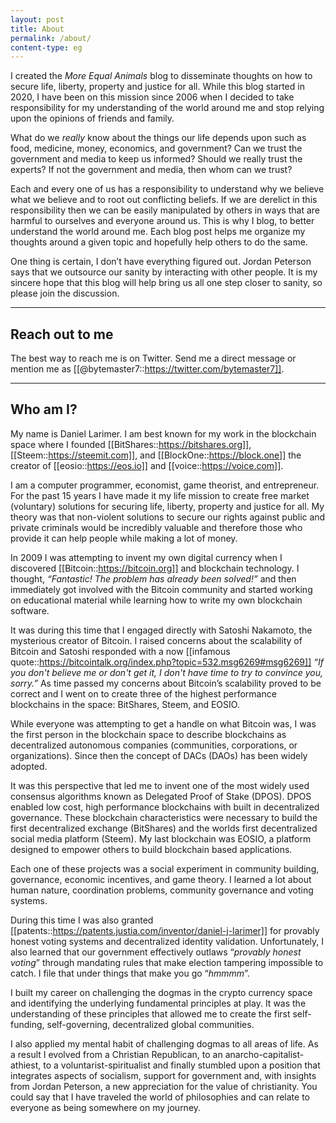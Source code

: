 ```yaml
---
layout: post
title: About
permalink: /about/
content-type: eg
---
```



I created the _More Equal Animals_ blog to disseminate thoughts on how to secure life, liberty, property and justice for all. While this blog started in 2020, I have been on this mission since 2006 when I decided to take responsibility for my understanding of the world around me and stop relying upon the opinions of friends and family.

What do we _really_ know about the things our life depends upon such as food, medicine, money, economics, and government? Can we trust the government and media to keep us informed? Should we really trust the experts? If not the government and media, then whom can we trust?

Each and every one of us has a responsibility to understand why we believe what we believe and to root out conflicting beliefs. If we are derelict in this responsibility then we can be easily manipulated by others in ways that are harmful to ourselves and everyone around us. This is why I blog, to better understand the world around me. Each blog post helps me organize my thoughts around a given topic and hopefully help others to do the same.

One thing is certain, I don’t have everything figured out. Jordan Peterson says that we outsource our sanity by interacting with other people. It is my sincere hope that this blog will help bring us all one step closer to sanity, so please join the discussion.

---

## Reach out to me

The best way to reach me is on Twitter. Send me a direct message or mention me as [[@bytemaster7::https://twitter.com/bytemaster7]].


---

## Who am I?

My name is Daniel Larimer. I am best known for my work in the blockchain space where I founded
[[BitShares::https://bitshares.org]], 
[[Steem::https://steemit.com]], and 
[[BlockOne::https://block.one]] the creator of 
[[eosio::https://eos.io]] and [[voice::https://voice.com]].


I am a computer programmer, economist, game theorist, and entrepreneur. For the past 15 years I have made it my life mission to create free market (voluntary) solutions for securing life, liberty, property and justice for all. My theory was that non-violent solutions to secure our rights against public and private criminals would be incredibly valuable and therefore those who provide it can help people while making a lot of money.

In 2009 I was attempting to invent my own digital currency when I discovered [[Bitcoin::https://bitcoin.org]] and blockchain technology. I thought, _“Fantastic! The problem has already been solved!”_ and then immediately got involved with the Bitcoin community and started working on educational material while learning how to write my own blockchain software.

It was during this time that I engaged directly with Satoshi Nakamoto, 
 the mysterious creator of Bitcoin. I raised concerns about the scalability of Bitcoin and Satoshi 
 responded with a now [[infamous quote::https://bitcointalk.org/index.php?topic=532.msg6269#msg6269]] _“If you don't believe me or don't get it, I don't have time to try to convince you, sorry.”_ As time passed my concerns about Bitcoin’s scalability proved to be correct and I went on to create three of the highest performance blockchains in the space: BitShares, Steem, and EOSIO.

While everyone was attempting to get a handle on what Bitcoin was, I was the first person in the blockchain space to describe blockchains as decentralized autonomous companies (communities, corporations, or organizations). Since then the concept of DACs (DAOs) has been widely adopted.

It was this perspective that led me to invent one of the most widely used consensus algorithms known as Delegated Proof of Stake (DPOS).  DPOS enabled low cost, high performance blockchains with built in decentralized governance. These blockchain characteristics were necessary to build the first decentralized exchange (BitShares) and the worlds first decentralized social media platform (Steem). My last blockchain was EOSIO, a platform designed to empower others to build blockchain based applications.

Each one of these projects was a social experiment in community building, governance, economic incentives, and game theory. I learned a lot about human nature, coordination problems, community governance and voting systems.

During this time I was also granted [[patents::https://patents.justia.com/inventor/daniel-j-larimer]] for provably honest voting systems and decentralized identity validation. Unfortunately, I also learned that our government effectively outlaws “_provably honest voting_” through mandating rules that make election tampering impossible to catch. I file that under things that make you go “_hmmmm_”.



I built my career on challenging the dogmas in the crypto currency space and identifying the underlying fundamental principles at play. It was the understanding of these principles that allowed me to create the first self-funding, self-governing, decentralized global communities.

I also applied my mental habit of challenging dogmas to all areas of life. As a result I evolved from a Christian Republican, to an anarcho-capitalist-athiest, to a voluntarist-spiritualist and finally stumbled upon a position that integrates aspects of socialism, support for government and, with insights from Jordan Peterson, a new appreciation for the value of christianity. You could say that I have traveled the world of philosophies and can relate to everyone as being somewhere on my journey.


<!--
## About the website

[[***Changelog***<br/>
\- 14-05-20 Context Menu <br/>
\- 08-05-20 Trivial Spaced Repetition <br/>
\- 04-05-20 Removed Theming. <br/>
\- 04-05-20 Removed Curated Notes. <br/>
\- 01-04-20 Curated Notes. <br/>
\- 30-04-20 Transclusion. <br/>
\- 26-04-20 Sidenote. <br/>
\- 20-04-20 Wiki link. <br/>
\- 16-04-20 Theme. <br/>
\- 16-04-20 Avatar. <br/>
\- 11-02-20 Related Posts. <br/>
\- 12-10-19 Searchbar. <br/>
::rmn]]Features:

- **Page preview** (Move your mouse over the link): [[Test note to verify features on this website]] 
- **Transclusion**: Allows you to see a partial view of the contents of the website to the right or the left of the margin.
- **Sidenotes** (Changelog you see on the left is an example of this).
- **Wiki-style link:** Usually wikis allow you to specify links using double bracket, I added it here using liquid. Also added bad-link highlighting
   - Good link: [[Test note to verify features on this website]]
   - Bad link: [[Title of a page that doesn't exist]]


Some Less know features:

- Go back to the blog home or to the notes page, and try to right click on any of the entry. [Hint: Zettelkasten]

- Click this card[[Memorize me so that you do well in your exams::srs]] looking thing to know how I use my notes. [Hint: SRS]

Other Details:

- Domain is registered with Google Domains
- The site lives on [[Github::https://github.com/raghuveerdotnet/raghuveerdotnet.github.io]].
- This website is statically generated using Jekyll from a set of Markdown files.


### FAQ

[[**First Design**<img src="/assets/img/firstdesign.jpg"/>::lmn]]Why is the website structured the way it is?

{:.boxit}
> The design of the website is inspired by multiple sources with the intention of making the website more functional. Having said that, I am not a skilled front-end developer/UI-developer, so I could only come somewhat closer to my inital design that I sketched *(see left or click on this &#8853; icon beside the question above if you are on a mobile device)*, hopefully this will clear why it's structured the way it is. In fact, I had to remove the lab option because of my current inability to design it. That said, I can also safely say that I am improving based on the initial iterations of the website that can be seen here: [[Jan-22-2020::https://web.archive.org/web/20200122164405/raghuveer.net]], [[Apr-13-2020::https://web.archive.org/web/20200413193808/raghuveer.net]], [[Apr-20-2020::https://web.archive.org/web/20200420172058/raghuveer.net]]

-->
